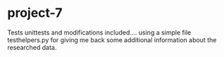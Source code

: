 # project-7
Tests unittests and modifications included....
using a simple file testhelpers.py for giving me back some additional information about the researched data.

